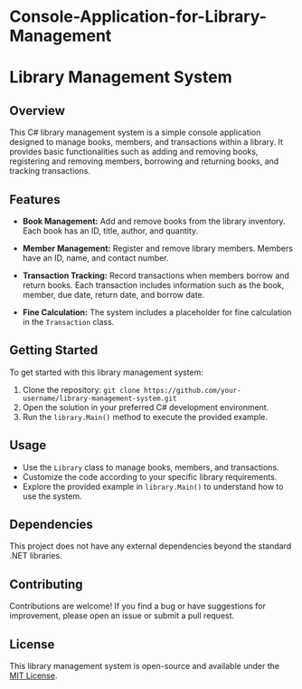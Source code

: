 # Console-Application-for-Library-Management
# Library Management System

## Overview

This C# library management system is a simple console application designed to manage books, members, and transactions within a library. It provides basic functionalities such as adding and removing books, registering and removing members, borrowing and returning books, and tracking transactions.

## Features

- **Book Management:** Add and remove books from the library inventory. Each book has an ID, title, author, and quantity.

- **Member Management:** Register and remove library members. Members have an ID, name, and contact number.

- **Transaction Tracking:** Record transactions when members borrow and return books. Each transaction includes information such as the book, member, due date, return date, and borrow date.

- **Fine Calculation:** The system includes a placeholder for fine calculation in the `Transaction` class.

## Getting Started

To get started with this library management system:

1. Clone the repository: `git clone https://github.com/your-username/library-management-system.git`
2. Open the solution in your preferred C# development environment.
3. Run the `library.Main()` method to execute the provided example.

## Usage

- Use the `Library` class to manage books, members, and transactions.
- Customize the code according to your specific library requirements.
- Explore the provided example in `library.Main()` to understand how to use the system.

## Dependencies

This project does not have any external dependencies beyond the standard .NET libraries.

## Contributing

Contributions are welcome! If you find a bug or have suggestions for improvement, please open an issue or submit a pull request.

## License

This library management system is open-source and available under the [MIT License](LICENSE).
